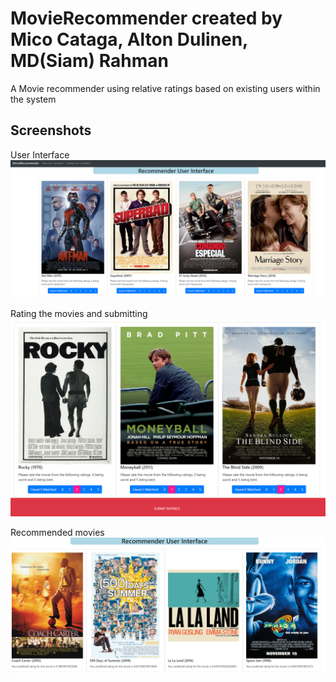 # MovieRecommender created by Mico Cataga, Alton Dulinen, MD(Siam) Rahman
A Movie recommender using relative ratings based on existing users within the system

## Screenshots

User Interface
![User Interface](/images/UserInterface.PNG)

Rating the movies and submitting
![Rating Movies](/images/RatingMovies.PNG)

Recommended movies
![Recommended Movies](/images/RecommendedMovies.PNG)

